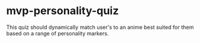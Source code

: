# mvp-personality-quiz
This quiz should dynamically match user's to an anime best suited for them based on a range of personality markers.
